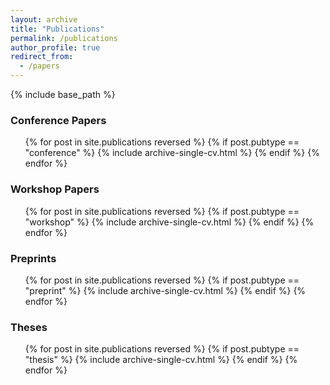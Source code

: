 ```yaml
---
layout: archive
title: "Publications"
permalink: /publications
author_profile: true
redirect_from:
  - /papers
---
```


{% include base_path %}

### Conference Papers

  <ul style="list-style: none;">
  {% for post in site.publications reversed %}
    {% if post.pubtype == "conference" %}
       {% include archive-single-cv.html %}
    {% endif %}
  {% endfor %}</ul>
  
### Workshop Papers

  <ul style="list-style: none;">
  {% for post in site.publications reversed %}
    {% if post.pubtype == "workshop" %}
       {% include archive-single-cv.html %}
    {% endif %}
  {% endfor %}</ul>
  
### Preprints

  <ul style="list-style: none;">
  {% for post in site.publications reversed %}
    {% if post.pubtype == "preprint" %}
       {% include archive-single-cv.html %}
    {% endif %}
  {% endfor %}</ul>

### Theses

  <ul style="list-style: none;">
  {% for post in site.publications reversed %}
    {% if post.pubtype == "thesis" %}
       {% include archive-single-cv.html %}
    {% endif %}
  {% endfor %}</ul>

